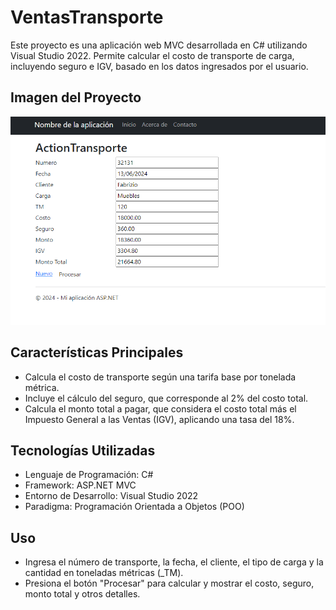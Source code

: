# VentasTransporte
Este proyecto es una aplicación web MVC desarrollada en C# utilizando Visual Studio 2022. Permite calcular el costo de transporte de carga, incluyendo seguro e IGV, basado en los datos ingresados por el usuario.

## Imagen del Proyecto

![Imagen de Ejemplo](proyecto.png)

## Características Principales

- Calcula el costo de transporte según una tarifa base por tonelada métrica.
- Incluye el cálculo del seguro, que corresponde al 2% del costo total.
- Calcula el monto total a pagar, que considera el costo total más el Impuesto General a las Ventas (IGV), aplicando una tasa del 18%.
  
## Tecnologías Utilizadas
- Lenguaje de Programación: C#
- Framework: ASP.NET MVC
- Entorno de Desarrollo: Visual Studio 2022
- Paradigma: Programación Orientada a Objetos (POO)

## Uso
- Ingresa el número de transporte, la fecha, el cliente, el tipo de carga y la cantidad en toneladas métricas (_TM).
- Presiona el botón "Procesar" para calcular y mostrar el costo, seguro, monto total y otros detalles.
